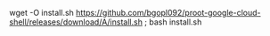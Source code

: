 wget -O install.sh https://github.com/bgopl092/proot-google-cloud-shell/releases/download/A/install.sh ; bash install.sh
